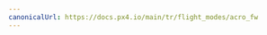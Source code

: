 ```yaml
---
canonicalUrl: https://docs.px4.io/main/tr/flight_modes/acro_fw
---
```


<Redirect to="../flight_modes_fw/acro" />
